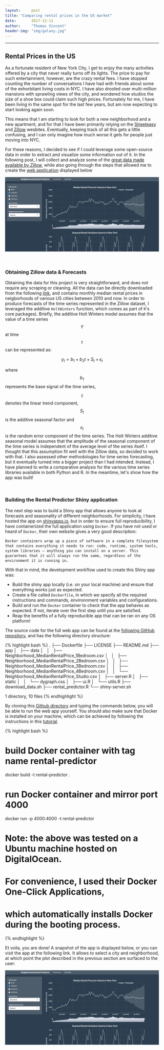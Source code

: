 ```yaml
---
layout:     post
title: "Comparing rental prices in the US market"
date:       2017-12-11
author:     "Thomas Vincent"
header-img: "img/galaxy.jpg"
---
```


<style>
.center-image
{
    margin: 0 auto;
    display: block;
}
</style>

<script type="text/javascript" src="http://cdn.mathjax.org/mathjax/latest/MathJax.js?config=TeX-AMS-MML_HTMLorMML"></script>



___

## Rental Prices in the US

As a fortunate resident of New York City, I get to enjoy the many activities offered by a city that never really turns off its lights. The price to pay for such entertainment, however, are the crazy rental fees. I have stopped counting the number of conversations I have had with friends about some of the exhorbitant living costs in NYC. I have also drooled over multi-million mansions with sprawling views of the city, and wondered how studios the size of a shoe box could claim such high prices. Fortunately for me, I have been living in the same spot for the last few years, but am now expecting to start looking again soon. 

This means that I am starting to look for both a new neighborhood and a new apartment, and for that I have been primarily relying on the [Streeteasy](https://streeteasy.com/) and [Zillow](https://www.zillow.com/) wesbites. Eventually, keeping track of all this gets a little confusing, and I can only imagine  how much worse it gets for people just moving into NYC.

For these reasons, I decided to see if I could leverage some open-source data in order to extract and visualize some information out of it. In the following post, I will collect and analyze some of the [great data made available by Zillow](https://www.zillow.com/research/data/#rental-data), while also going through the steps that allowed me to create the [web application](https://statofmind.shinyapps.io/rental-predictor/) displayed below


[![Web application screenshot](/img/rental_predictor_app_screenshot.png)](https://statofmind.shinyapps.io/truth-o-meter/)

&nbsp;

### Obtaining Zillow data & Forecasts

Obtaining the data for this project is very straightforward, and does not require any scraping or cleaning. All the data can be directly downloaded from the following [link](https://www.zillow.com/research/data/#rental-data), and contains monthly median rental prices in neigborhoods of various US cities between 2010 and now. In order to produce forecasts of the time series represented in the Zillow dataset, I leveraged the additive `HoltWinters` function, which comes as part of `R`'s core packages). Briefly, the additive Holt Winters model assumes that the value of a time series $$Y$$ at time $$t$$ can be represented as:

$$y_{t} = b_{1} + b_{2}t + S_{t} + \epsilon_{t}$$

where $$b_{1}$$ represents the base signal of the time series, $$_{2}$$ denotes the linear trend component, $$S_{t}$$ is the additive seasonal factor and $$\epsilon_{t}$$ is the random error component of the time series. The Holt Winters additive seasonal model assumes that the amplitude of the seasonal component of the time series is independent of the average level of the series itself. I thought that this assumption fit well with the Zillow data, so decided to work with that. I also assessed other methodologies for time series forecasting, but it eventually turned into a bigger project than I had intended. Instead, I have planned to write a comparative analysis for the various time series libraries available in both Python and R. In the meantime, let's show how the app was built!

&nbsp;

### Building the Rental Predictor Shiny application

The next step was to build a Shiny app that allows anyone to look at forecasts and seasonality of different neighborhoods. For simplicity, I have hosted the app on [shinyapps.io](https://statofmind.shinyapps.io/rental-predictor/), but in order to ensure full reproducibility, I have containerized the full application using `Docker`. If you have not used or heard of `Docker`, their own website gives a very good description:

```
Docker containers wrap up a piece of software in a complete filesystem that contains everything it needs to run: code, runtime, system tools, system libraries – anything you can install on a server. This guarantees that it will always run the same, regardless of the environment it is running in.
```

With that in mind, the development workflow used to create this Shiny app was:

* Build the shiny app locally (i.e. on your local machine) and ensure that everything works just as expected.
* Create a file called `Dockerfile`, in which we specify all the required instructions and commands, environnment variables and configurations.
* Build and run the `Docker` container to check that the app behaves as expected. If not, iterate over the first step until you are satisfied.
* Reap the benefits of a fully reproducible app that can be ran on any OS platform!

The source code for the full web app can be found at the [following GitHub repository](https://github.com/tlfvincent/rental-predictor), and has the following directory structure:

{% highlight bash %}
.
├── Dockerfile
├── LICENSE
├── README.md
├── app
│   ├── data
│   │   ├── Neighborhood_MedianRentalPrice_1Bedroom.csv
│   │   ├── Neighborhood_MedianRentalPrice_2Bedroom.csv
│   │   ├── Neighborhood_MedianRentalPrice_3Bedroom.csv
│   │   ├── Neighborhood_MedianRentalPrice_4Bedroom.csv
│   │   └── Neighborhood_MedianRentalPrice_Studio.csv
│   ├── server.R
│   ├── static
│   │   └── dygraph.css
│   ├── ui.R
│   └── utils.R
├── download_data.sh
├── rental_predictor.R
└── shiny-server.sh

1 directory, 10 files
{% endhighlight %}

By cloning this [Github directory](https://github.com/tlfvincent/rental-predictor) and typing the commands below, you will be able to run the web app yourself. You should also make sure that Docker is installed on your machine, which can be achieved by following the instructions in this [tutorial](https://www.digitalocean.com/community/tutorials/how-to-install-and-use-docker-on-ubuntu-16-04).

{% highlight bash %}
# build Docker container with tag name rental-predictor
docker build -t rental-predictor .

# run Docker container and mirror port 4000
docker run -p 4000:4000 -t rental-predictor

# Note: the above was tested on a Ubuntu machine hosted on DigitalOcean.
# For convenience, I used their Docker One-Click Applications,
# which automatically installs Docker during the booting process.
{% endhighlight %}


Et voila, you are done! A snapshot of the app is displayed below, or you can visit the app at the following link. It allows to select a city and neighborhood, at which point the plot described in the previous section are surfaced to the user:

![Web application screenshot](/img/rental_predictor_app_screenshot.png)



